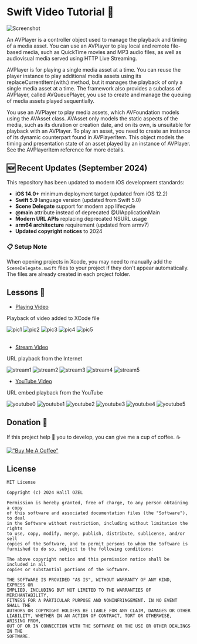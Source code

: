 # Swift Video Tutorial 🎥

![Screenshot](screen.png)

An AVPlayer is a controller object used to manage the playback and timing of a media asset. You can use an AVPlayer to play local and remote file-based media, such as QuickTime movies and MP3 audio files, as well as audiovisual media served using HTTP Live Streaming.

AVPlayer is for playing a single media asset at a time. You can reuse the player instance to play additional media assets using its replaceCurrentItem(with:) method, but it manages the playback of only a single media asset at a time. The framework also provides a subclass of AVPlayer, called AVQueuePlayer, you use to create and manage the queuing of media assets played sequentially.

You use an AVPlayer to play media assets, which AVFoundation models using the AVAsset class. AVAsset only models the static aspects of the media, such as its duration or creation date, and on its own, is unsuitable for playback with an AVPlayer. To play an asset, you need to create an instance of its dynamic counterpart found in AVPlayerItem. This object models the timing and presentation state of an asset played by an instance of AVPlayer. See the AVPlayerItem reference for more details.

## 🆕 Recent Updates (September 2024)

This repository has been updated to modern iOS development standards:
- **iOS 14.0+** minimum deployment target (updated from iOS 12.2)
- **Swift 5.9** language version (updated from Swift 5.0)
- **Scene Delegate** support for modern app lifecycle
- **@main** attribute instead of deprecated @UIApplicationMain
- **Modern URL APIs** replacing deprecated NSURL usage
- **arm64 architecture** requirement (updated from armv7)
- **Updated copyright notices** to 2024

### 📋 Setup Note
When opening projects in Xcode, you may need to manually add the `SceneDelegate.swift` files to your project if they don't appear automatically. The files are already created in each project folder.

## Lessons 📖

- [Playing Video](https://github.com/halilozel1903/SwiftVideoTutorial/tree/master/PlayingVideo) <br>

Playback of video added to XCode file

![pic1](https://github.com/halilozel1903/SwiftVideoTutorial/blob/master/PlayingVideo/PlayingVideo/Screenshots/pic1.png)
![pic2](https://github.com/halilozel1903/SwiftVideoTutorial/blob/master/PlayingVideo/PlayingVideo/Screenshots/pic2.png)
![pic3](https://github.com/halilozel1903/SwiftVideoTutorial/blob/master/PlayingVideo/PlayingVideo/Screenshots/pic3.png)
![pic4](https://github.com/halilozel1903/SwiftVideoTutorial/blob/master/PlayingVideo/PlayingVideo/Screenshots/pic4.png)
![pic5](https://github.com/halilozel1903/SwiftVideoTutorial/blob/master/PlayingVideo/PlayingVideo/Screenshots/pic5.png)
<br><br>

- [Stream Video](https://github.com/halilozel1903/SwiftVideoTutorial/tree/master/StreamVideo) <br>

URL playback from the Internet

![stream1](https://github.com/halilozel1903/SwiftVideoTutorial/blob/master/StreamVideo/StreamVideo/Screenshots/stream1.png)
![stream2](https://github.com/halilozel1903/SwiftVideoTutorial/blob/master/StreamVideo/StreamVideo/Screenshots/stream2.png)
![stream3](https://github.com/halilozel1903/SwiftVideoTutorial/blob/master/StreamVideo/StreamVideo/Screenshots/stream3.png)
![stream4](https://github.com/halilozel1903/SwiftVideoTutorial/blob/master/StreamVideo/StreamVideo/Screenshots/stream4.png)
![stream5](https://github.com/halilozel1903/SwiftVideoTutorial/blob/master/StreamVideo/StreamVideo/Screenshots/stream5.png)


- [YouTube Video](https://github.com/halilozel1903/SwiftVideoTutorial/tree/master/YouTubeVideo) <br>

URL embed playback from the YouTube

![youtube0](https://github.com/halilozel1903/SwiftVideoTutorial/blob/master/YouTubeVideo/YouTubeVideo/Screenshots/youtube0.png)
![youtube1](https://github.com/halilozel1903/SwiftVideoTutorial/blob/master/YouTubeVideo/YouTubeVideo/Screenshots/youtube1.png)
![youtube2](https://github.com/halilozel1903/SwiftVideoTutorial/blob/master/YouTubeVideo/YouTubeVideo/Screenshots/youtube2.png)
![youtube3](https://github.com/halilozel1903/SwiftVideoTutorial/blob/master/YouTubeVideo/YouTubeVideo/Screenshots/youtube3.png)
![youtube4](https://github.com/halilozel1903/SwiftVideoTutorial/blob/master/YouTubeVideo/YouTubeVideo/Screenshots/youtube4.png)
![youtube5](https://github.com/halilozel1903/SwiftVideoTutorial/blob/master/YouTubeVideo/YouTubeVideo/Screenshots/youtube5.png)

## Donation 💸

If this project help 💁 you to develop, you can give me a cup of coffee. ☕

[!["Buy Me A Coffee"](https://www.buymeacoffee.com/assets/img/custom_images/orange_img.png)](https://www.buymeacoffee.com/halilozel1903)

## License
```
MIT License

Copyright (c) 2024 Halil OZEL

Permission is hereby granted, free of charge, to any person obtaining a copy
of this software and associated documentation files (the "Software"), to deal
in the Software without restriction, including without limitation the rights
to use, copy, modify, merge, publish, distribute, sublicense, and/or sell
copies of the Software, and to permit persons to whom the Software is
furnished to do so, subject to the following conditions:

The above copyright notice and this permission notice shall be included in all
copies or substantial portions of the Software.

THE SOFTWARE IS PROVIDED "AS IS", WITHOUT WARRANTY OF ANY KIND, EXPRESS OR
IMPLIED, INCLUDING BUT NOT LIMITED TO THE WARRANTIES OF MERCHANTABILITY,
FITNESS FOR A PARTICULAR PURPOSE AND NONINFRINGEMENT. IN NO EVENT SHALL THE
AUTHORS OR COPYRIGHT HOLDERS BE LIABLE FOR ANY CLAIM, DAMAGES OR OTHER
LIABILITY, WHETHER IN AN ACTION OF CONTRACT, TORT OR OTHERWISE, ARISING FROM,
OUT OF OR IN CONNECTION WITH THE SOFTWARE OR THE USE OR OTHER DEALINGS IN THE
SOFTWARE.
```
